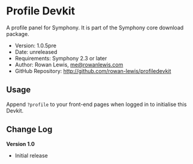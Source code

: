 # Profile Devkit #

A profile panel for Symphony.
It is part of the Symphony core download package.

- Version: 1.0.5pre
- Date: unreleased
- Requirements: Symphony 2.3 or later
- Author: Rowan Lewis, me@rowanlewis.com
- GitHub Repository: <http://github.com/rowan-lewis/profiledevkit>

## Usage

Append `?profile` to your front-end pages when logged in to initialise this Devkit.

## Change Log

**Version 1.0**

- Initial release